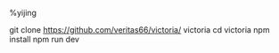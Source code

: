%yijing

git clone https://github.com/veritas66/victoria/ victoria
cd victoria
npm install
npm run dev
